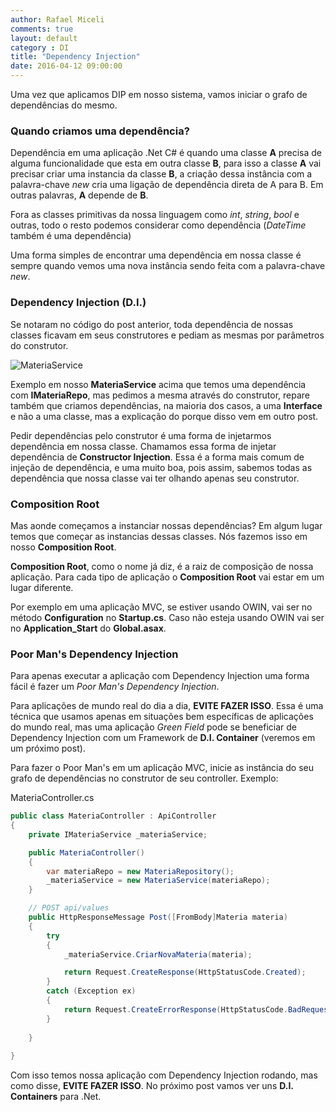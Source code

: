 ```yaml
---
author: Rafael Miceli
comments: true
layout: default 
category : DI 
title: "Dependency Injection" 
date: 2016-04-12 09:00:00
---
```

 
Uma vez que aplicamos DIP em nosso sistema, vamos iniciar o grafo de dependências do mesmo.

### Quando criamos uma dependência?

Dependência em uma aplicação .Net C# é quando uma classe __A__ precisa de alguma funcionalidade que esta em outra classe __B__, para isso a classe __A__ vai precisar criar uma instancia da classe __B__, a criação dessa instância com a palavra-chave _new_ cria uma ligação de dependência direta de A para B. Em outras palavras, __A__ depende de __B__.

Fora as classes primitivas da nossa linguagem como _int_, _string_, _bool_ e outras, todo o resto podemos considerar como dependência (_DateTime_ também é uma dependência)

Uma forma simples de encontrar uma dependência em nossa classe é sempre quando vemos uma nova instância sendo feita com a palavra-chave _new_.

### Dependency Injection (D.I.)

Se notaram no código do post anterior, toda dependência de nossas classes ficavam em seus construtores e pediam as mesmas por parâmetros do construtor.

![MateriaService](http://rafael-miceli.com.br/ico/Dependency-Injection/MateriaService.png)

Exemplo em nosso __MateriaService__ acima que temos uma dependência com __IMateriaRepo__, mas pedimos a mesma através do construtor, repare também que criamos dependências, na maioria dos casos, a uma __Interface__ e não a uma classe, mas a explicação do porque disso vem em outro post.

Pedir dependências pelo construtor é uma forma de injetarmos dependência em nossa classe. Chamamos essa forma de injetar dependência de __Constructor Injection__. Essa é a forma mais comum de injeção de dependência, e uma muito boa, pois assim, sabemos todas as dependência que nossa classe vai ter olhando apenas seu construtor.

### Composition Root

Mas aonde começamos a instanciar nossas dependências? Em algum lugar temos que começar as instancias dessas classes. Nós fazemos isso em nosso __Composition Root__.

__Composition Root__, como o nome já diz, é a raiz de composição de nossa aplicação. Para cada tipo de aplicação o __Composition Root__ vai estar em um lugar diferente.

Por exemplo em uma aplicação MVC, se estiver usando OWIN, vai ser no método __Configuration__ no  __Startup.cs__. Caso não esteja usando OWIN vai ser no **Application_Start** do __Global.asax__.

### Poor Man's Dependency Injection

Para apenas executar a aplicação com Dependency Injection uma forma fácil é fazer um _Poor Man's Dependency Injection_.

Para aplicações de mundo real do dia a dia, __EVITE FAZER ISSO__. Essa é uma técnica que usamos apenas em situações bem específicas de aplicações do mundo real, mas uma aplicação _Green Field_ pode se beneficiar de Dependency Injection com um Framework de __D.I. Container__ (veremos em um próximo post).

Para fazer o Poor Man's em um aplicação MVC, inicie as instância do seu grafo de dependências no construtor de seu controller. Exemplo:

MateriaController.cs

```csharp
public class MateriaController : ApiController
{
    private IMateriaService _materiaService;

    public MateriaController()
    {
        var materiaRepo = new MateriaRepository();
        _materiaService = new MateriaService(materiaRepo);
    }

    // POST api/values
    public HttpResponseMessage Post([FromBody]Materia materia)
    {
        try
        {
            _materiaService.CriarNovaMateria(materia);

            return Request.CreateResponse(HttpStatusCode.Created);
        }
        catch (Exception ex)
        {
            return Request.CreateErrorResponse(HttpStatusCode.BadRequest, ex.Message);
        }
        
    }
    
}
```

Com isso temos nossa aplicação com Dependency Injection rodando, mas como disse, __EVITE FAZER ISSO__. No próximo post vamos ver uns __D.I. Containers__ para .Net.
